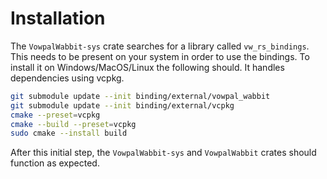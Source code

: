 # Installation

The `VowpalWabbit-sys` crate searches for a library called `vw_rs_bindings`. This needs to be present on your system in order to use the bindings. To install it on Windows/MacOS/Linux the following should. It handles dependencies using vcpkg.

```sh
git submodule update --init binding/external/vowpal_wabbit
git submodule update --init binding/external/vcpkg
cmake --preset=vcpkg
cmake --build --preset=vcpkg
sudo cmake --install build
```

After this initial step, the `VowpalWabbit-sys` and `VowpalWabbit` crates should function as expected.